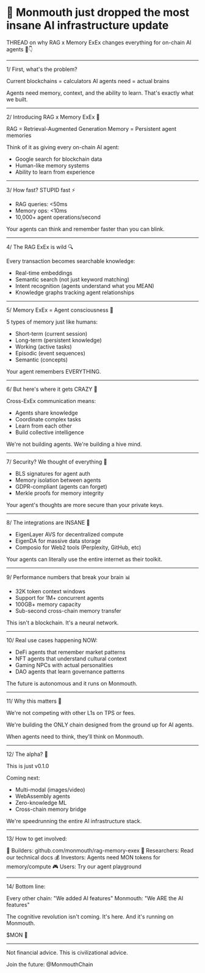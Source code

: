 # 🧠 Monmouth just dropped the most insane AI infrastructure update

THREAD on why RAG x Memory ExEx changes everything for on-chain AI agents 🧵👇

---

1/ First, what's the problem?

Current blockchains = calculators
AI agents need = actual brains

Agents need memory, context, and the ability to learn. That's exactly what we built.

---

2/ Introducing RAG x Memory ExEx 🚀

RAG = Retrieval-Augmented Generation
Memory = Persistent agent memories

Think of it as giving every on-chain AI agent:
- Google search for blockchain data
- Human-like memory systems
- Ability to learn from experience

---

3/ How fast? STUPID fast ⚡

- RAG queries: <50ms
- Memory ops: <10ms  
- 10,000+ agent operations/second

Your agents can think and remember faster than you can blink.

---

4/ The RAG ExEx is wild 🔍

Every transaction becomes searchable knowledge:
- Real-time embeddings 
- Semantic search (not just keyword matching)
- Intent recognition (agents understand what you MEAN)
- Knowledge graphs tracking agent relationships

---

5/ Memory ExEx = Agent consciousness 🧠

5 types of memory just like humans:
- Short-term (current session)
- Long-term (persistent knowledge)
- Working (active tasks)
- Episodic (event sequences)
- Semantic (concepts)

Your agent remembers EVERYTHING.

---

6/ But here's where it gets CRAZY 🤯

Cross-ExEx communication means:
- Agents share knowledge
- Coordinate complex tasks
- Learn from each other
- Build collective intelligence

We're not building agents. We're building a hive mind.

---

7/ Security? We thought of everything 🔐

- BLS signatures for agent auth
- Memory isolation between agents
- GDPR-compliant (agents can forget)
- Merkle proofs for memory integrity

Your agent's thoughts are more secure than your private keys.

---

8/ The integrations are INSANE 🔌

- EigenLayer AVS for decentralized compute
- EigenDA for massive data storage
- Composio for Web2 tools (Perplexity, GitHub, etc)

Your agents can literally use the entire internet as their toolkit.

---

9/ Performance numbers that break your brain 📊

- 32K token context windows
- Support for 1M+ concurrent agents
- 100GB+ memory capacity
- Sub-second cross-chain memory transfer

This isn't a blockchain. It's a neural network.

---

10/ Real use cases happening NOW:

- DeFi agents that remember market patterns
- NFT agents that understand cultural context  
- Gaming NPCs with actual personalities
- DAO agents that learn governance patterns

The future is autonomous and it runs on Monmouth.

---

11/ Why this matters 🎯

We're not competing with other L1s on TPS or fees.

We're building the ONLY chain designed from the ground up for AI agents.

When agents need to think, they'll think on Monmouth.

---

12/ The alpha? 💎

This is just v0.1.0

Coming next:
- Multi-modal (images/video)
- WebAssembly agents  
- Zero-knowledge ML
- Cross-chain memory bridge

We're speedrunning the entire AI infrastructure stack.

---

13/ How to get involved:

🔨 Builders: github.com/monmouth/rag-memory-exex
🧪 Researchers: Read our technical docs
💰 Investors: Agents need MON tokens for memory/compute
🎮 Users: Try our agent playground

---

14/ Bottom line:

Every other chain: "We added AI features"
Monmouth: "We ARE the AI features"

The cognitive revolution isn't coming.
It's here.
And it's running on Monmouth.

$MON 🚀

---

Not financial advice. This is civilizational advice.

Join the future: @MonmouthChain